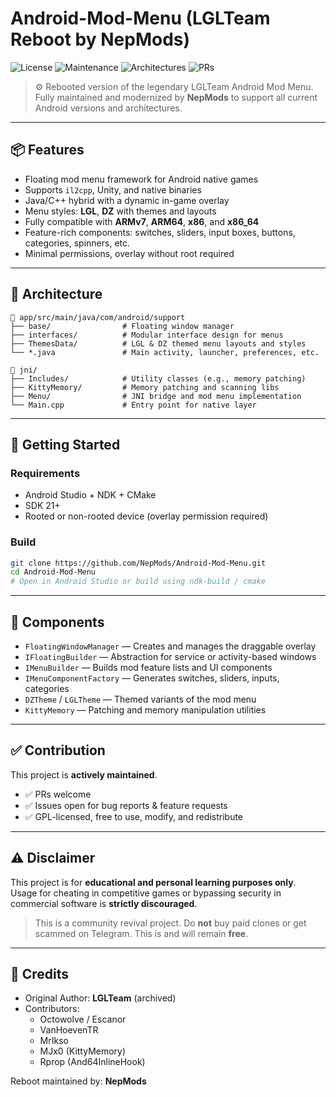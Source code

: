 # Android-Mod-Menu (LGLTeam Reboot by NepMods)

![License](https://img.shields.io/github/license/NepMods/Android-Mod-Menu?style=flat-square)
![Maintenance](https://img.shields.io/badge/status-active-brightgreen?style=flat-square)
![Architectures](https://img.shields.io/badge/arch-ARM,%20ARM64,%20x86,%20x86_64-blue?style=flat-square)
![PRs](https://img.shields.io/badge/PRs-welcome-orange?style=flat-square)

> ⚙️ Rebooted version of the legendary LGLTeam Android Mod Menu. Fully maintained and modernized by **NepMods** to support all current Android versions and architectures.

---

## 📦 Features

- Floating mod menu framework for Android native games
- Supports `il2cpp`, Unity, and native binaries
- Java/C++ hybrid with a dynamic in-game overlay
- Menu styles: **LGL**, **DZ** with themes and layouts
- Fully compatible with **ARMv7**, **ARM64**, **x86**, and **x86_64**
- Feature-rich components: switches, sliders, input boxes, buttons, categories, spinners, etc.
- Minimal permissions, overlay without root required

---

## 🧱 Architecture

```
📁 app/src/main/java/com/android/support
├── base/                # Floating window manager
├── interfaces/          # Modular interface design for menus
├── ThemesData/          # LGL & DZ themed menu layouts and styles
└── *.java               # Main activity, launcher, preferences, etc.

📁 jni/
├── Includes/            # Utility classes (e.g., memory patching)
├── KittyMemory/         # Memory patching and scanning libs
├── Menu/                # JNI bridge and mod menu implementation
└── Main.cpp             # Entry point for native layer
```

---

## 📂 Getting Started

### Requirements

- Android Studio + NDK + CMake
- SDK 21+
- Rooted or non-rooted device (overlay permission required)

### Build

```bash
git clone https://github.com/NepMods/Android-Mod-Menu.git
cd Android-Mod-Menu
# Open in Android Studio or build using ndk-build / cmake
```

---

## 🧩 Components

- `FloatingWindowManager` — Creates and manages the draggable overlay
- `IFloatingBuilder` — Abstraction for service or activity-based windows
- `IMenuBuilder` — Builds mod feature lists and UI components
- `IMenuComponentFactory` — Generates switches, sliders, inputs, categories
- `DZTheme` / `LGLTheme` — Themed variants of the mod menu
- `KittyMemory` — Patching and memory manipulation utilities

---

## ✅ Contribution

This project is **actively maintained**.

- ✅ PRs welcome
- ✅ Issues open for bug reports & feature requests
- ✅ GPL-licensed, free to use, modify, and redistribute

---

## ⚠️ Disclaimer

This project is for **educational and personal learning purposes only**.  
Usage for cheating in competitive games or bypassing security in commercial software is **strictly discouraged**.

> This is a community revival project. Do **not** buy paid clones or get scammed on Telegram. This is and will remain **free**.

---

## 🧠 Credits

- Original Author: **LGLTeam** (archived)
- Contributors:
    - Octowolve / Escanor
    - VanHoevenTR
    - MrIkso
    - MJx0 (KittyMemory)
    - Rprop (And64InlineHook)

Reboot maintained by: **NepMods**
